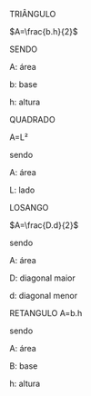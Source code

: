 TRIÂNGULO 

$A=\frac{b.h}{2}$

SENDO 


A: área


b: base


h: altura





QUADRADO 


A=L²


sendo


A: área



L: lado


LOSANGO

$A=\frac{D.d}{2}$


sendo


A: área

D: diagonal maior

d: diagonal menor 



RETANGULO
A=b.h

sendo

A: área


B: base


h: altura


